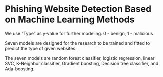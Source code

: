 # Phishing Website Detection Based on Machine Learning Methods

We use “Type” as y-value for further modeling.
0 - benign, 1 - malicious

Seven models are designed for the research to be trained and fitted to predict the type of given websites. 

The seven models are random forest classifier, logistic regression, linear SVC, K-Neighbor classifier, Gradient boosting, Decision tree classifier, and Ada-boosting.
